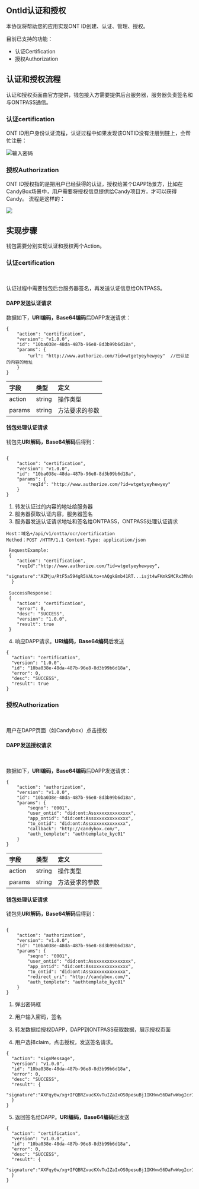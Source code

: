 ## OntId认证和授权

本协议将帮助您的应用实现ONT ID创建、认证、管理、授权。

目前已支持的功能：
* 认证Certification
* 授权Authorization

## 认证和授权流程

认证和授权页面由官方提供，钱包接入方需要提供后台服务器，服务器负责签名和与ONTPASS通信。

### 认证certification

ONT ID用户身份认证流程，认证过程中如果发现该ONTID没有注册到链上，会帮忙注册：

![输入密码](https://raw.githubusercontent.com/ontio/documentation/master/pro-website-docs/assets/ui-register.jpg) 

### 授权Authorization

ONT ID授权指的是把用户已经获得的认证，授权给某个DAPP场景方，比如在CandyBox场景中，用户需要将授权信息提供给Candy项目方，才可以获得Candy。 流程是这样的：

![](https://raw.githubusercontent.com/ontio/documentation/master/pro-website-docs/assets/auth.png)

## 实现步骤

钱包需要分别实现认证和授权两个Action。


### 认证certification
<br>

认证过程中需要钱包后台服务器签名，再发送认证信息给ONTPASS。

#### DAPP发送认证请求

数据如下，**URI编码，Base64编码**后DAPP发送请求：
```
{
	"action": "certification",
	"version": "v1.0.0",
	"id": "10ba038e-48da-487b-96e8-8d3b99b6d18a",		
	"params": {
	    "url": "http://www.authorize.com/?id=wtgetyeyhewyey"  //已认证的内容的地址
	}
}
```

|字段|类型|定义|
| :---| :---| :---|
| action | string | 操作类型|
| params | string | 方法要求的参数 |


#### 钱包处理认证请求

钱包先**URI解码，Base64解码**后得到：


```

{
	"action": "certification",
	"version": "v1.0.0",
	"id": "10ba038e-48da-487b-96e8-8d3b99b6d18a",		
	"params": {
	    "reqId": "http://www.authorize.com/?id=wtgetyeyhewyey"
	}
}
```
1. 转发认证过的内容的地址给服务器
2. 服务器获取认证内容，服务器签名
3. 服务器发送认证请求地址和签名给ONTPASS，ONTPASS处理认证请求

```
Host：域名+/api/v1/ontta/ocr/certification 
Method：POST /HTTP/1.1 Content-Type: application/json 

 RequestExample: 
 { 
    "action": "certification", 
    "reqId":"http://www.authorize.com/?id=wtgetyeyhewyey", 
    "signature":"AZMju/RtF5a594gR5VALto+nAQgk8mb41RT...isjt4wFKmkSMCRx3Mh0sk521jU5S4=" 
  } 
 
 SuccessResponse： 
 { 
    "action": "certification", 
    "error": 0, 
    "desc": "SUCCESS", 
    "version": "1.0.0", 
    "result": true 
 }
```


4. 响应DAPP请求。**URI编码，Base64编码**后发送

```
{
  "action": "certification",
  "version": "1.0.0", 
  "id": "10ba038e-48da-487b-96e8-8d3b99b6d18a",	  
  "error": 0,
  "desc": "SUCCESS",
  "result": true
}
```


### 授权Authorization

<br>

用户在DAPP页面（如Candybox）点击授权  

#### DAPP发送授权请求
<br>

数据如下，**URI编码，Base64编码**后DAPP发送请求：
```
{
	"action": "authorization",
	"version": "v1.0.0",
	"id": "10ba038e-48da-487b-96e8-8d3b99b6d18a",		
	"params": {
		"seqno": "0001",
		"user_ontid": "did:ont:Assxxxxxxxxxxxxx",
		"app_ontid": "did:ont:Assxxxxxxxxxxxxx",
		"to_ontid": "did:ont:Assxxxxxxxxxxxxx",
		"callback": "http://candybox.com/",
		"auth_templete": "authtemplate_kyc01"
	}
}
```

|字段|类型|定义|
| :---| :---| :---|
| action | string | 操作类型|
| params | string | 方法要求的参数 |


#### 钱包处理认证请求

钱包先**URI解码，Base64解码**后得到：


```

{
	"action": "authorization",
	"version": "v1.0.0",
	"id": "10ba038e-48da-487b-96e8-8d3b99b6d18a",		
	"params": {
		"seqno": "0001",
		"user_ontid": "did:ont:Assxxxxxxxxxxxxx",
		"app_ontid": "did:ont:Assxxxxxxxxxxxxx",
		"to_ontid": "did:ont:Assxxxxxxxxxxxxx",
		"redirect_uri": "http://candybox.com/",
		"auth_templete": "authtemplate_kyc01"
	}
}
```
1. 弹出密码框
2. 用户输入密码，签名
3. 转发数据给授权DAPP，DAPP到ONTPASS获取数据，展示授权页面

4. 用户选择claim，点击授权，发送签名请求。

```
{
  "action": "signMessage",
  "version": "v1.0.0",  
  "id": "10ba038e-48da-487b-96e8-8d3b99b6d18a",	 
  "error": 0,
  "desc": "SUCCESS",
  "result": {
      "signature":"AXFqy6w/xg+IFQBRZvucKXvTuIZaIxOS0pesuBj1IKHvw56DaFwWogIcr1B9zQ13nUM0w5g30KHNNVCTo14lHF0="
  }
}
```

5. 返回签名给DAPP。**URI编码，Base64编码**后发送

```
{
  "action": "certification",
  "version": "v1.0.0",  
  "id": "10ba038e-48da-487b-96e8-8d3b99b6d18a",	  
  "error": 0,
  "desc": "SUCCESS",
  "result": {
      "signature":"AXFqy6w/xg+IFQBRZvucKXvTuIZaIxOS0pesuBj1IKHvw56DaFwWogIcr1B9zQ13nUM0w5g30KHNNVCTo14lHF0="
  }
}
```